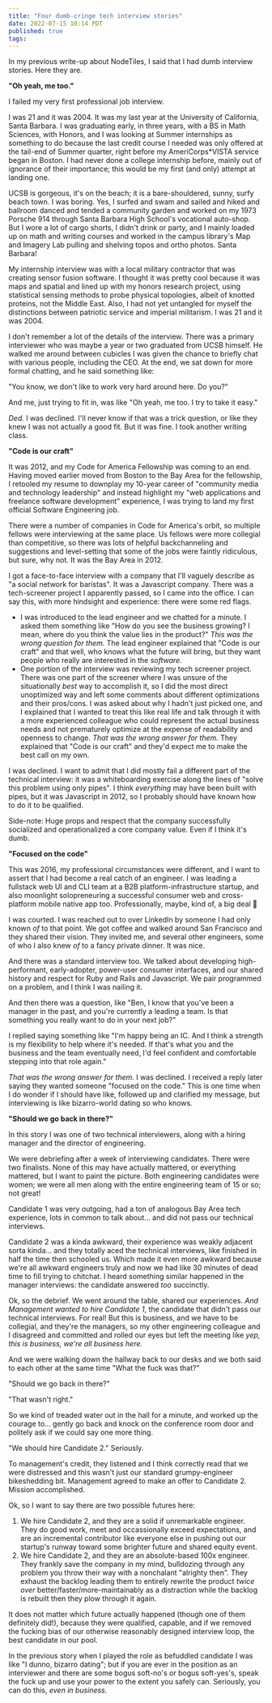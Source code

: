 ```yaml
---
title: "Four dumb-cringe tech interview stories"
date: 2022-07-15 10:14 PDT
published: true
tags:
---
```



In my previous write-up about NodeTiles, I said that I had dumb interview stories. Here they are.

**"Oh yeah, me too."**

I failed my very first professional job interview. 

I was 21 and it was 2004. It was my last year at the University of California, Santa Barbara. I was graduating early, in three years, with a BS in Math Sciences, with Honors, and I was looking at Summer internships as something to do because the last credit course I needed was only offered at the tail-end of Summer quarter, right before my AmeriCorps*VISTA service began in Boston. I had never done a college internship before, mainly out of ignorance of their importance; this would be my first (and only) attempt at landing one. 

UCSB is gorgeous, it's on the beach; it is a bare-shouldered, sunny, surfy beach town. I was boring. Yes, I surfed and swam and sailed and hiked and ballroom danced and tended a community garden and worked on my 1973 Porsche 914 through Santa Barbara High School's vocational auto-shop. But I wore a lot of cargo shorts, I didn't drink or party, and I mainly loaded up on math and writing courses and worked in the campus library's Map and Imagery Lab pulling and shelving topos and ortho photos. Santa Barbara!

My internship interview was with a local military contractor that was creating sensor fusion software. I thought it was pretty cool because it was maps and spatial and lined up with my honors research project, using statistical sensing methods to probe physical topologies, albeit of knotted proteins, not the Middle East. Also, I had not yet untangled for myself the distinctions between patriotic service and imperial militarism. I was 21 and it was 2004.

I don't remember a lot of the details of the interview. There was a primary interviewer who was maybe a year or two graduated from UCSB himself. He walked me around between cubicles I was given the chance to briefly chat with various people, including the CEO. At the end, we sat down for more formal chatting, and he said something like:

"You know, we don't like to work very hard around here. Do you?"

And me, just trying to fit in, was like "Oh yeah, me too. I try to take it easy."

_Ded._ I was declined. I'll never know if that was a trick question, or like they knew I was not actually a good fit. But it was fine. I took another writing class.

**"Code is our craft"**

It was 2012, and my Code for America Fellowship was coming to an end. Having moved earlier moved from Boston to the Bay Area for the fellowship, I retooled my resume to downplay my 10-year career of "community media and technology leadership" and instead highlight my "web applications and freelance software development" experience, I was trying to land my first official Software Engineering job.

There were a number of companies in Code for America's orbit, so multiple fellows were interviewing at the same place. Us fellows were more collegial than competitive, so there was lots of helpful backchanneling and suggestions and level-setting that some of the jobs were faintly ridiculous, but sure, why not. It was the Bay Area in 2012.

I got a face-to-face interview with a company that I'll vaguely describe as "a social network for baristas".  It was a Javascript company. There was a tech-screener project I apparently passed, so I came into the office. I can say this, with more hindsight and experience: there were some red flags.

- I was introduced to the lead engineer and we chatted for a minute. I asked them something like "How do you see the business growing? I mean, where do you think the value lies in the product?" *This was the wrong question for them.* The lead engineer explained that "Code is our craft" and that well, who knows what the future will bring, but they want people who really are interested in the *software.*
- One portion of the interview was reviewing my tech screener project. There was one part of the screener where I was unsure of the situationally _best_ way to accomplish it, so I did the most direct unoptimized way and left some comments about different optimizations and their pros/cons. I was asked about why I hadn't just picked one, and I explained that I wanted to treat this like real life and talk through it with a more experienced colleague who could represent the actual business needs and not prematurely optimize at the expense of readability and openness to change. *That was the wrong answer for them.* They explained that "Code is our craft" and they'd expect me to make the best call on my own.

I was declined. I want to admit that I did mostly fail a different part of the technical interview: it was a whiteboarding exercise along the lines of "solve this problem using only pipes". I think _everything_ may have been built with pipes, but it was Javascript in 2012, so I probably should have known how to do it to be qualified.

Side-note: Huge props and respect that the company successfully socialized and operationalized a core company value. Even if I think it's dumb.

**"Focused on the code"**

This was 2016, my professional circumstances were different, and I want to assert that I had become a real catch of an engineer. I was leading a fullstack web UI and CLI team at a B2B platform-infrastructure startup, and also moonlight solopreneuring a successful consumer web and cross-platform mobile native app too. Professionally, maybe, kind of, a big deal 💅

I was courted. I was reached out to over LinkedIn by someone I had only known _of_ to that point. We got coffee and walked around San Francisco and they shared their vision. They invited me, and several other engineers, some of who I also knew _of_ to a fancy private dinner. It was nice.

And there was a standard interview too. We talked about developing high-performant, early-adopter, power-user consumer interfaces, and our shared history and respect for Ruby and Rails and Javascript. We pair programmed on a problem, and I think I was nailing it.

And then there was a question, like "Ben, I know that you've been a manager in the past, and you're currently a leading a team. Is that something you really want to do in your next job?"

I replied saying something like "I'm happy being an IC. And I think a strength is my flexibility to help where it's needed. If that's what you and the business and the team eventually need, I'd feel confident and comfortable stepping into that role again." 

*That was the wrong answer for them.* I was declined. I received a reply later saying they wanted someone "focused on the code." This is one time when I do wonder if I should have like, followed up and clarified my message, but interviewing is like bizarro-world dating so who knows.

**"Should we go back in there?"**

In this story I was one of two technical interviewers, along with a hiring manager and the director of engineering.

We were debriefing after a week of interviewing candidates. There were two finalists. None of this may have actually mattered, or everything mattered, but I want to paint the picture. Both engineering candidates were women; we were all men along with the entire engineering team of 15 or so; not great! 

Candidate 1 was very outgoing, had a ton of analogous Bay Area tech experience, lots in common to talk about... and did not pass our technical interviews.

Candidate 2 was a kinda awkward, their experience was weakly adjacent sorta kinda... and they totally aced the technical interviews, like finished in half the time then schooled us. Which made it even more awkward because we're all awkward engineers truly and now we had like 30 minutes of dead time to fill trying to chitchat. I heard something similar happened in the manager interviews: the candidate answered *too* succinctly.

Ok, so the debrief. We went around the table, shared our experiences. *And Management wanted to hire Candidate 1*, the candidate that didn't pass our technical interviews. For real! But this is business, and we have to be collegial, and they're the managers, so my other engineering colleague and I disagreed and committed and rolled our eyes but left the meeting like *yep, this is business, we're all business here.*

And we were walking down the hallway back to our desks and we both said to each other at the same time "What the fuck was that?"

"Should we go back in there?"

"That wasn't right."

So we kind of treaded water out in the hall for a minute, and worked up the courage to... gently go back and knock on the conference room door and politely ask if we could say one more thing.

"We should hire Candidate 2." Seriously. 

To management's credit, they listened and I think correctly read that we were distressed and this wasn't just our standard grumpy-engineer bikeshedding bit. Management agreed to make an offer to Candidate 2. Mission accomplished. 

Ok, so I want to say there are two possible futures here:

1. We hire Candidate 2, and they are a solid if unremarkable engineer. They do good work, meet and occassionally exceed expectations, and are an incremental contributor like everyone else in pushing out our startup's runway toward some brighter future and shared equity event.
2. We hire Candidate 2, and they are an absolute-based 100x engineer. They frankly save the company in my mind, bulldozing through any problem you throw their way with a nonchalant "alrighty then". They exhaust the backlog leading them to entirely rewrite the product *twice over* better/faster/more-maintainably as a distraction while the backlog is rebuilt then they plow through it again.

It does not matter which future actually happened (though one of them definitely did!), because they were qualified, capable, and if we removed the fucking bias of our otherwise reasonably designed interview loop, the best candidate in our pool.

In the previous story when I played the role as befuddled candidate I was like "I dunno, bizarro dating"; but if you are ever in the position as an interviewer and there are some bogus soft-no's or bogus soft-yes's, speak the fuck up and use your power to the extent you safely can. Seriously, you can do this, *even in business.*
